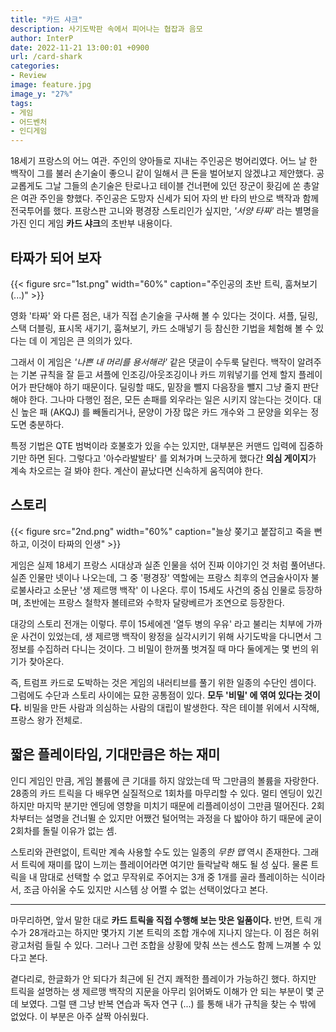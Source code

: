 ```yaml
---
title: "카드 샤크"
description: 사기도박판 속에서 피어나는 협잡과 음모
author: InterP
date: 2022-11-21 13:00:01 +0900
url: /card-shark
categories:
- Review
image: feature.jpg
image_y: "27%"
tags: 
- 게임
- 어드벤처
- 인디게임
---
```


18세기 프랑스의 어느 여관. 주인의 양아들로 지내는 주인공은 벙어리였다. 어느 날 한 백작이 그를 불러 손기술이 좋으니 같이 일해서 큰 돈을 벌어보지 않겠냐고 제안했다. 공교롭게도 그날 그들의 손기술은 탄로나고 테이블 건너편에 있던 장군이 홧김에 쏜 총알은 여관 주인을 향했다. 주인공은 도망자 신세가 되어 자의 반 타의 반으로 백작과 함께 전국투어를 했다. 프랑스판 고니와 평경장 스토리인가 싶지만, *'서양 타짜'* 라는 별명을 가진 인디 게임 **카드 샤크**의 초반부 내용이다. 

## 타짜가 되어 보자

{{< figure src="1st.png" width="60%" caption="주인공의 초반 트릭, 훔쳐보기 (...)" >}}

영화 '타짜' 와 다른 점은, 내가 직접 손기술을 구사해 볼 수 있다는 것이다. 셔플, 딜링, 스택 더블링, 표시목 새기기, 훔쳐보기, 카드 소매넣기 등 참신한 기법을 체험해 볼 수 있다는 데 이 게임은 큰 의의가 있다. 

그래서 이 게임은 *'나쁜 내 머리를 용서해라'* 같은 댓글이 수두룩 달린다. 백작이 알려주는 기본 규칙을 잘 듣고 셔플에 인조깅/아웃조깅이나 카드 끼워넣기를 언제 할지 플레이어가 판단해야 하기 때문이다. 딜링할 때도, 밑장을 뺄지 다음장을 뺄지 그냥 줄지 판단해야 한다. 그나마 다행인 점은, 모든 손패를 외우라는 일은 시키지 않는다는 것이다. 대신 높은 패 (AKQJ) 를 빼돌리거나, 문양이 가장 많은 카드 개수와 그 문양을 외우는 정도면 충분하다. 

특정 기법은 QTE 범벅이라 호불호가 있을 수는 있지만, 대부분은 커맨드 입력에 집중하기만 하면 된다. 그렇다고 '아수라발발타' 를 외쳐가며 느긋하게 했다간 **의심 게이지**가 계속 차오르는 걸 봐야 한다. 계산이 끝났다면 신속하게 움직여야 한다.


## 스토리

{{< figure src="2nd.png" width="60%" caption="늘상 쫒기고 붙잡히고 죽을 뻔 하고, 이것이 타짜의 인생" >}}

게임은 실제 18세기 프랑스 시대상과 실존 인물을 섞어 진짜 이야기인 것 처럼 풀어낸다. 실존 인물만 넷이나 나오는데, 그 중 '평경장' 역할에는 프랑스 최후의 연금술사이자 불로불사라고 소문난 '생 제르맹 백작' 이 나온다. 루이 15세도 사건의 중심 인물로 등장하며, 초반에는 프랑스 철학자 볼테르와 수학자 달랑베르가 조연으로 등장한다.

대강의 스토리 전개는 이렇다. 루이 15세에겐 '열두 병의 우유' 라고 불리는 치부에 가까운 사건이 있었는데, 생 제르맹 백작이 왕정을 실각시키기 위해 사기도박을 다니면서 그 정보를 수집하러 다니는 것이다. 그 비밀이 한꺼풀 벗겨질 때 마다 둘에게는 몇 번의 위기가 찾아온다. 

즉, 트럼프 카드로 도박하는 것은 게임의 내러티브를 풀기 위한 일종의 수단인 셈이다. 그럼에도 수단과 스토리 사이에는 묘한 공통점이 있다. **모두 '비밀' 에 엮여 있다는 것이다.** 비밀을 만든 사람과 의심하는 사람의 대립이 발생한다. 작은 테이블 위에서 시작해, 프랑스 왕가 전체로.

## 짧은 플레이타임, 기대만큼은 하는 재미

인디 게임인 만큼, 게임 볼륨에 큰 기대를 하지 않았는데 딱 그만큼의 볼륨을 자랑한다. 28종의 카드 트릭을 다 배우면 실질적으로 1회차를 마무리할 수 있다. 멀티 엔딩이 있긴 하지만 마지막 분기만 엔딩에 영향을 미치기 때문에 리플레이성이 그만큼 떨어진다. 2회차부터는 설명을 건너뛸 순 있지만 어쨌건 털어먹는 과정을 다 밟아야 하기 때문에 굳이 2회차를 돌릴 이유가 없는 셈.

스토리와 관련없이, 트릭만 계속 사용할 수도 있는 일종의 *무한 맵* 역시 존재한다. 그래서 트릭에 재미를 많이 느끼는 플레이어라면 여기만 들락날락 해도 될 성 싶다. 물론 트릭을 내 맘대로 선택할 수 없고 무작위로 주어지는 3개 중 1개를 골라 플레이하는 식이라서, 조금 아쉬울 수도 있지만 시스템 상 어쩔 수 없는 선택이었다고 본다.

---

마무리하면, 앞서 말한 대로 **카드 트릭을 직접 수행해 보는 맛은 일품이다.** 반면, 트릭 개수가 28개라고는 하지만 몇가지 기본 트릭의 조합 개수에 지나지 않는다. 이 점은 허위광고처럼 들릴 수 있다. 그러나 그런 조합을 상황에 맞춰 쓰는 센스도 함께 느껴볼 수 있다고 본다.

곁다리로, 한글화가 안 되다가 최근에 된 건지 쾌적한 플레이가 가능하긴 했다. 하지만 트릭을 설명하는 생 제르맹 백작의 지문을 아무리 읽어봐도 이해가 안 되는 부분이 몇 군데 보였다. 그럴 땐 그냥 반복 연습과 독자 연구 (...) 를 통해 내가 규칙을 찾는 수 밖에 없었다. 이 부분은 아주 살짝 아쉬웠다.
